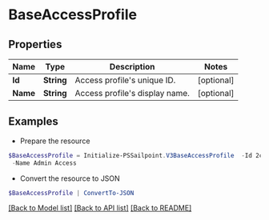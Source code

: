 # BaseAccessProfile
## Properties

Name | Type | Description | Notes
------------ | ------------- | ------------- | -------------
**Id** | **String** | Access profile&#39;s unique ID. | [optional] 
**Name** | **String** | Access profile&#39;s display name. | [optional] 

## Examples

- Prepare the resource
```powershell
$BaseAccessProfile = Initialize-PSSailpoint.V3BaseAccessProfile  -Id 2c91809c6faade77016fb4f0b63407ae `
 -Name Admin Access
```

- Convert the resource to JSON
```powershell
$BaseAccessProfile | ConvertTo-JSON
```

[[Back to Model list]](../README.md#documentation-for-models) [[Back to API list]](../README.md#documentation-for-api-endpoints) [[Back to README]](../README.md)

